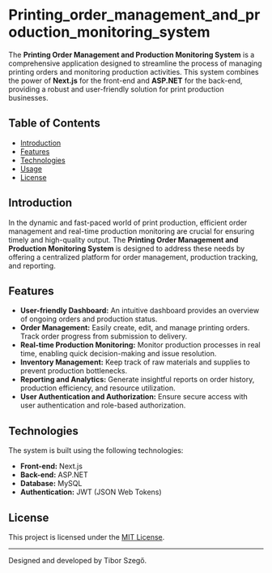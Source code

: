 # Printing_order_management_and_production_monitoring_system

The **Printing Order Management and Production Monitoring System** is a comprehensive application designed to streamline the process of managing printing orders and monitoring production activities. This system combines the power of **Next.js** for the front-end and **ASP.NET** for the back-end, providing a robust and user-friendly solution for print production businesses.

## Table of Contents

- [Introduction](#introduction)
- [Features](#features)
- [Technologies](#technologies)
- [Usage](#usage)
- [License](#license)
<!-- - [Installation](#installation) -->

## Introduction

In the dynamic and fast-paced world of print production, efficient order management and real-time production monitoring are crucial for ensuring timely and high-quality output. The **Printing Order Management and Production Monitoring System** is designed to address these needs by offering a centralized platform for order management, production tracking, and reporting.

## Features

- **User-friendly Dashboard:** An intuitive dashboard provides an overview of ongoing orders and production status.
- **Order Management:** Easily create, edit, and manage printing orders. Track order progress from submission to delivery.
- **Real-time Production Monitoring:** Monitor production processes in real time, enabling quick decision-making and issue resolution.
- **Inventory Management:** Keep track of raw materials and supplies to prevent production bottlenecks.
- **Reporting and Analytics:** Generate insightful reports on order history, production efficiency, and resource utilization.
- **User Authentication and Authorization:** Ensure secure access with user authentication and role-based authorization.

## Technologies

The system is built using the following technologies:

- **Front-end:** Next.js
- **Back-end:** ASP.NET
- **Database:** MySQL
- **Authentication:** JWT (JSON Web Tokens)

<!-- ## Installation

Follow these steps to set up the system:

1. Clone the repository: `git clone https://github.com/your-repo-url.git`
2. Navigate to the front-end directory: `cd front-end`
3. Install dependencies: `npm install`
4. Navigate to the back-end directory: `cd ../back-end`
5. Configure the database connection in the `appsettings.json` file.
6. Install back-end dependencies: `dotnet restore`

## Usage

1. Start the back-end server: `dotnet run` in the back-end directory.
2. Start the front-end development server: `npm run dev` in the front-end directory.
3. Access the application in your web browser at `http://localhost:3000`. -->

## License

This project is licensed under the [MIT License](LICENSE).

---

Designed and developed by Tibor Szegő.
